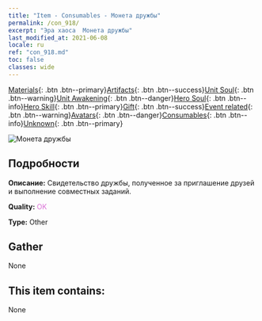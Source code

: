 ```yaml
---
title: "Item - Consumables - Монета дружбы"
permalink: /con_918/
excerpt: "Эра хаоса  Монета дружбы"
last_modified_at: 2021-06-08
locale: ru
ref: "con_918.md"
toc: false
classes: wide
---
```

 [Materials](/ItemsRU/){: .btn .btn--primary}[Artifacts](/ItemsRU/Artifacts/){: .btn .btn--success}[Unit Soul](/ItemsRU/UnitSoul/){: .btn .btn--warning}[Unit Awakening](/ItemsRU/UnitAwakening/){: .btn .btn--danger}[Hero Soul](/ItemsRU/HeroSoul/){: .btn .btn--info}[Hero Skill](/ItemsRU/HeroSkill/){: .btn .btn--primary}[Gift](/ItemsRU/Gift/){: .btn .btn--success}[Event related](/ItemsRU/Events/){: .btn .btn--warning}[Avatars](/ItemsRU/Avatars/){: .btn .btn--danger}[Consumables](/ItemsRU/Consumables/){: .btn .btn--info}[Unknown](/ItemsRU/Unknown/){: .btn .btn--primary}

 ![Монета дружбы](/images/t/i_40006.png)

## Подробности
 **Описание:** Свидетельство дружбы, полученное за приглашение друзей и выполнение совместных заданий.

 **Quality:** <span style="color: #DA70D6">OK</span>

 **Type:** Other

## Gather

  None

## This item contains:

  None


